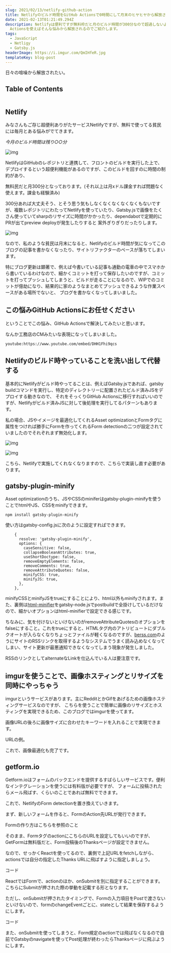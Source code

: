```yaml
---
slug: 2021/02/13/netlify-github-action
title: Netlifyのビルド時間をGitHub Actionsで0時間にして月末のヒヤヒヤから解放されよう！
date: 2021-02-13T01:21:49.294Z
description: Netlifyは便利ですが無料枠だと月のビルド時間が300分なので超過しないように神経を使います。GitHub
  Actionsを使えばそんな悩みから解放されるのでご紹介します。
tags:
  - JavaScript
  - Netligy
  - Gatsby.js
headerImage: https://i.imgur.com/QmIHfeR.jpg
templateKey: blog-post
---
```


日々の喧噪から解放されたい。

## Table of Contents

```toc

```

## Netlify

みなさんもご存じ超便利ありがたサービスNetlifyですが、無料で使ってる貧民には毎月とある悩みがでてきます。

*今月のビルド時間は残り○○分*

![img](https://i.imgur.com/TSm24w0.png)

NetlifyはGitHubのレポジトリと連携して、フロントのビルドを実行した上で、デプロイするという超便利機能があるのですが、このビルドを回すのに時間の制約があり、

無料民だと月300分となっております。(それ以上は月xドル課金すれば問題なく使えます。課金も経験済み)

300分あれば大丈夫そう、とそう思う気もしなくなくなくなくなくもないですが、複数レポジトリにわたってNetlifyを使っていたり、Gatsby.jsで画像をたくさん使っていてsharpのリサイズに時間がかかったり、dependabotで定期的にPRが出てpreview deployが発生したりすると
案外ぎりぎりだったりします。

![img](https://i.imgur.com/y7ixbEG.png)

なので、私のような貧民は月末になると、Netlifyのビルド時間が気になってこのブログの記事を書かなくなったり、サイトリファクターのペースが落ちてしまいます。

特にブログ更新は顕著で、例えば今書いている記事も通勤の電車の中でスマホから書いているわけなので、細かくコミットを打って保存したいのですが、コミットを打ってプッシュしてしまうと、ビルドが走ることになるので、WIPでのコミットが億劫になり、結果的に家のようなまとめてプッシュできるような作業スペースがある場所でないと、
ブログを書かなくなってしまいました。

## この悩みGitHub Actionsにお任せください

ということでこの悩み、GitHub Actionsで解決してみたいと思います。

なんか工務店のCMみたいな表現になってしまいました。

`youtube:https://www.youtube.com/embed/DHH1Fhi9qcs`

## Netlifyのビルド時やっていることを洗い出して代替する

基本的にNetlifyがビルド時やってることは、例えばGatsby.jsであれば、gatsby buildコマンドを実行し、特定のディレクトリーに配置されたビルド済みJSをデプロイする動きなので、
それをそっくりGitHub Actionsに移行すればいいのですが、Netlifyがビルド済みJSに対して後処理を実行してるパターンもあります。

私の場合、JSやイメージを最適化してくれるAsset optimizationとFormタグに属性をつければ勝手にFormを作ってくれるForm detectionの二つが設定されていましたのでそれぞれまず無効化します。

![img](https://i.imgur.com/ytjbJQA.png)

![img](https://i.imgur.com/LfL70Br.png)

こちら、Netlifyで実施してくれなくなりますので、こちらで実装し直す必要があります。

## gatsby-plugin-minify

Asset optimizationのうち、JSやCSSのminiferはgatsby-plugin-minifyを使うことでhtmlやJS、CSSをminifyできます。

```
npm install gatsby-plugin-minify
```

使い方はgatsby-config.jsに次のように設定すればできます。

```
    {
      resolve: 'gatsby-plugin-minify',
      options: {
        caseSensitive: false,
        collapseBooleanAttributes: true,
        useShortDoctype: false,
        removeEmptyElements: false,
        removeComments: true,
        removeAttributeQuotes: false,
        minifyCSS: true,
        minifyJS: true,
      },
    },
```

minifyCSSとminifyJSをtrueにすることにより、html以外もminifyされます。また、裏側は[html-minifier](https://github.com/kangax/html-minifier)をgatsby-node.jsでpostbuildで全掛けしているだけなので、細かいオプションはhtml-minifierで設定できる感じです。

ちなみに、気を付けないといけないのがremoveAttributeQuotesのオプションをfalseにすること。これをtrueにすると、HTMLタグ内のアトリビュートにダブルクオートが入らなくなりちょっとファイルが軽くなるのですが、[berss.com](https://berss.com/feed/Find.aspx)のようにサイトのRSSリンクを取得するようなシステムでうまく読み込めなくなってしまい、サイト更新が最悪通知できなくなってしまう現象が発生しました。

RSSのリンクとしてalternateなLinkを仕込んでいる人は要注意です。

## imgurを使うことで、画像ホスティングとリサイズを同時にやっちゃう

imgurというサービスがあります。主にRedditとかGifをあげるための画像ホスティングサービスなのですが、
こちらを使うことで簡単に画像のリサイズとホスティングを実現できるため、このブログではimgurを使ってます。

画像URLの後ろに画像サイズに合わせたキーワードを入れることで実現できます。

URLの例。

これで、画像最適化も完了です。

## getform.io

Getform.ioはフォームのバックエンドを提供するすばらしいサービスです。便利なインテグレーションを使うには有料版が必要ですが、
フォームに投稿されたらメール飛ばす、くらいのことであれば無料でできます。

これで、NetlifyのForm detectionを置き換えていきます。

まず、新しいフォームを作ると、FormのAction先URLが発行できます。

Formの作り方はこちらを参照のこと

そのまま、FormタグのactionにこちらのURLを設定してもいいのですが、GetFormは無料版だと、Form投稿後のThanksページが設定できません。

なので、せっかくReactを使ってるので、裏側で上記URLをfetchしながら、actionsでは自分の指定したThanks URLに飛ばすように指定しましょう。

コード

ReactではFormで、actionのほか、onSubmitを別に指定することができます。こちらにSubmitが押された際の挙動を記載する形となります。

ただし、onSubmitが押されたタイミングで、Formの入力項目をPostで渡さないといけないので、formのchangeEventごとに、stateとして結果を保存するようにします。

コード

また、onSubmitを使ってしまうと、Form規定のactionでは飛ばなくなるので自前でGatsbyのnavigateを使ってPost処理が終わったらThanksページに飛ぶようにします。


